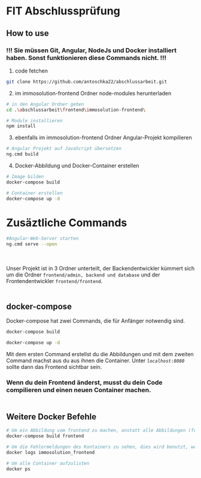 # FIT Abschlussprüfung
## How to use

### !!! Sie müssen Git, Angular, NodeJs und Docker installiert haben. Sonst funktionieren diese Commands nicht. !!!

1. code fetchen
```bash
git clone https://github.com/antoschka22/abschlussarbeit.git
```

2. im immosolution-frontend Ordner node-modules herunterladen 
```bash
# in den Angular Ordner gehen
cd .\abschlussarbeit\frontend\immosolution-frontend\

# Module installieren
npm install
```

3. ebenfalls im immosolution-frontend Ordner Angular-Projekt kompilieren 
```bash
# Angular Projekt auf JavaScript übersetzen 
ng.cmd build
```

4. Docker-Abbildung und Docker-Container erstellen
```bash
# Image bilden
docker-compose build

# Container erstellen
docker-compose up -d
```
# Zusäztliche Commands
```bash
#Angular-Web-Server starten
ng.cmd serve --open
```


<br><br>
Unser Projekt ist in 3 Ordner unterteilt, der Backendentwickler kümmert sich um die Ordner ``frontend/admin, backend und database`` und der Frontendentwickler ``frontend/frontend``.<br><br>

## docker-compose 
Docker-compose hat zwei Commands, die für Anfänger notwendig sind.
```bash
docker-compose build

docker-compose up -d
```
Mit dem ersten Command erstellst du die Abbildungen und mit dem zweiten Command machst aus du aus ihnen die Container. Unter *``localhost:8080``* sollte dann das Frontend sichtbar sein.<br>
### Wenn du dein Frontend änderst, musst du dein Code compilieren und einen neuen Container machen.<br><br>
## Weitere Docker Befehle
```bash
# Um ein Abbildung vom frontend zu machen, anstatt alle Abbildungen (frontend, admin, backend, database)
docker-compose build frontend
```
```bash
# Um die Fehlermeldungen des Kontainers zu sehen, dies wird benutzt, wenn der Kontainer nicht starten kann
docker logs immosolution_frontend
```
```bash
# Um alle Container aufzulisten
docker ps
```